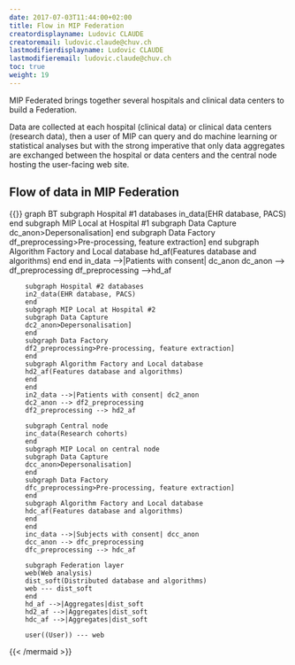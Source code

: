 ```yaml
---
date: 2017-07-03T11:44:00+02:00
title: Flow in MIP Federation
creatordisplayname: Ludovic CLAUDE
creatoremail: ludovic.claude@chuv.ch
lastmodifierdisplayname: Ludovic CLAUDE
lastmodifieremail: ludovic.claude@chuv.ch
toc: true
weight: 19
---
```


MIP Federated brings together several hospitals and clinical data centers to build a Federation.

Data are collected at each hospital (clinical data) or clinical data centers (research data), then
a user of MIP can query and do machine learning or statistical analyses but with the strong imperative that
only data aggregates are exchanged between the hospital or data centers and the central node hosting the user-facing web site.

<!--more-->

## Flow of data in MIP Federation

{{<mermaid align="left">}}
graph BT
        subgraph Hospital #1 databases
        in_data(EHR database, PACS)
        end
        subgraph MIP Local at Hospital #1
        subgraph Data Capture
        dc_anon>Depersonalisation]
        end
        subgraph Data Factory
        df_preprocessing>Pre-processing, feature extraction]
        end
        subgraph Algorithm Factory and Local database
        hd_af(Features database and algorithms)
        end
        end
        in_data -->|Patients with consent| dc_anon
        dc_anon --> df_preprocessing
        df_preprocessing -->hd_af

        subgraph Hospital #2 databases
        in2_data(EHR database, PACS)
        end
        subgraph MIP Local at Hospital #2
        subgraph Data Capture
        dc2_anon>Depersonalisation]
        end
        subgraph Data Factory
        df2_preprocessing>Pre-processing, feature extraction]
        end
        subgraph Algorithm Factory and Local database
        hd2_af(Features database and algorithms)
        end
        end
        in2_data -->|Patients with consent| dc2_anon
        dc2_anon --> df2_preprocessing
        df2_preprocessing --> hd2_af

        subgraph Central node
        inc_data(Research cohorts)
        end
        subgraph MIP Local on central node
        subgraph Data Capture
        dcc_anon>Depersonalisation]
        end
        subgraph Data Factory
        dfc_preprocessing>Pre-processing, feature extraction]
        end
        subgraph Algorithm Factory and Local database
        hdc_af(Features database and algorithms)
        end
        end
        inc_data -->|Subjects with consent| dcc_anon
        dcc_anon --> dfc_preprocessing
        dfc_preprocessing --> hdc_af

        subgraph Federation layer
        web(Web analysis)
        dist_soft(Distributed database and algorithms)
        web --- dist_soft
        end
        hd_af -->|Aggregates|dist_soft
        hd2_af -->|Aggregates|dist_soft
        hdc_af -->|Aggregates|dist_soft

        user((User)) --- web
{{< /mermaid >}}
